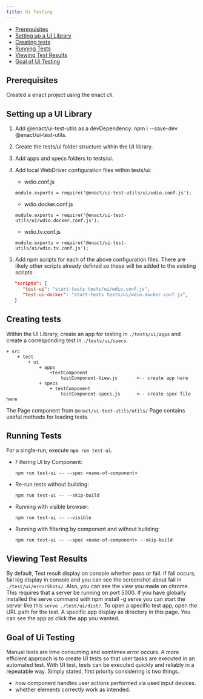 ```yaml
---
title: Ui Testing
---
```

<nav role="navigation" class="page-toc">

- [Prerequisites](#prerequisites)
- [Setting up a UI Library](#setting-up-a-ui-library)
- [Creating tests](#creating-tests)
- [Running Tests](#running-tests)
- [Viewing Test Results](#viewing-test-results)
- [Goal of Ui Testing](#goal-of-ui-testing)

</nav>

## Prerequisites
Created a enact project using the enact cli.

## Setting up a UI Library
1. Add @enact/ui-test-utils as a devDependency: npm i --save-dev @enact/ui-test-utils.

2. Create the tests/ui folder structure within the UI library.

3. Add apps and specs folders to tests/ui.

4. Add local WebDriver configuration files within tests/ui:

	- wdio.conf.js 
	```JS
	module.exports = require('@enact/ui-test-utils/ui/wdio.conf.js');
	```

	- wdio.docker.conf.js
	```JS
	module.exports = require('@enact/ui-test-utils/ui/wdio.docker.conf.js');
	```

	- wdio.tv.conf.js
	```JS
	module.exports = require('@enact/ui-test-utils/ui/wdio.tv.conf.js');
	```

5. Add npm scripts for each of the above configuration files. There are likely other scripts already defined so these will be added to the existing scripts.
```JSON
   "scripts": {
	  "test-ui": "start-tests tests/ui/wdio.conf.js",
	  "test-ui-docker": "start-tests tests/ui/wdio.docker.conf.js",
   }
```

## Creating tests
Within the UI Library, create an app for testing in `./tests/ui/apps` and create a corresponding test in `./tests/ui/specs`.

	+ src
		+ test
			+ ui
				+ apps
					+testComponent
						testComponent-View.js		<-- create app here
				+ specs
					+ testComponent
						testComponent-specs.js		<-- create spec file here

The Page component from `@enact/ui-test-utils/utils/` Page contains useful methods for loading tests.

## Running Tests
For a single-run, execute `npm run test-ui`. 

* Filtering UI by Component:

	`npm run test-ui -- --spec <name-of-component>`

* Re-run tests without building:

	`npm run test-ui -- --skip-build`

* Running with visible browser:

	`npm run test-ui -- --visible`

* Running with filtering by component and without building:

	`npm run test-ui -- --spec <name-of-component> --skip-build`

## Viewing Test Results
By default, Test result display on console whether pass or fail.
If fail occurs, fail log display in console and you can see the screenshot about fail in `./test/ui/errorShots/`.
Also, you can see the view you made on chrome. This requires that a server be running on port 5000. If you have globally installed the serve command with npm install -g serve you can start the server like this `serve ./test/ui/dist/`.
To open a specific test app, open the URL path for the test. A specific app display as directory in this page. You can see the app as click the app you wanted.

## Goal of Ui Testing
Manual tests are time consuming and somtimes error occurs. A more efficient approach is to create UI tests so that user tasks are executed in an automated test. With UI test, tests can be executed quickly and reliably in a repeatable way. Simply stated, first priority considering is two things.
* how component handles user actions performed via used input devices.
* whether elements correctly work as intended.